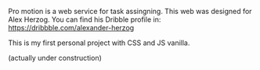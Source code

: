 Pro motion is a web service for task assingning.
This web was designed for Alex Herzog. You can find his Dribble profile in: https://dribbble.com/alexander-herzog

This is my first personal project with CSS and JS vanilla.

(actually under construction)
